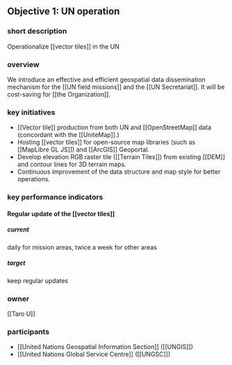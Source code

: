 ## Objective 1: UN operation

### short description

Operationalize [[vector tiles]] in the UN

### overview

We introduce an effective and efficient geospatial data dissemination mechanism for the [[UN field missions]] and the [[UN Secretariat]]. It will be cost-saving for [[the Organization]].

### key initiatives

- [[Vector tile]] production from both UN and [[OpenStreetMap]] data (concordant with the [[UniteMap]].)
- Hosting [[vector tiles]] for open-source map libraries (such as [[MapLibre GL JS]]) and [[ArcGIS]] Geoportal.
- Develop elevation RGB raster tile ([[Terrain Tiles]]) from existing [[DEM]] and contour lines for 3D terrain maps.
- Continuous improvement of the data structure and map style for better operations.

### key performance indicators

#### Regular update of the [[vector tiles]]

##### current

daily for mission areas, twice a week for other areas

##### target

keep regular updates

### owner

[[Taro U]]

### participants

- [[United Nations Geospatial Information Section]] ([[UNGIS]])
- [[United Nations Global Service Centre]] ([[UNGSC]])
